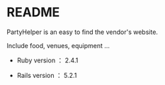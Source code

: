 # README

PartyHelper is an easy to find the vendor's website.

Include food, venues, equipment ...



* Ruby version ： 2.4.1

* Rails version ： 5.2.1


